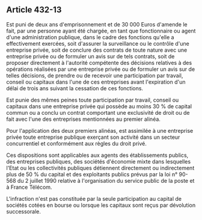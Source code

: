 Article 432-13
----
Est puni de deux ans d'emprisonnement et de 30 000 Euros d'amende le fait, par
une personne ayant été chargée, en tant que fonctionnaire ou agent d'une
administration publique, dans le cadre des fonctions qu'elle a effectivement
exercées, soit d'assurer la surveillance ou le contrôle d'une entreprise privée,
soit de conclure des contrats de toute nature avec une entreprise privée ou de
formuler un avis sur de tels contrats, soit de proposer directement à l'autorité
compétente des décisions relatives à des opérations réalisées par une entreprise
privée ou de formuler un avis sur de telles décisions, de prendre ou de recevoir
une participation par travail, conseil ou capitaux dans l'une de ces entreprises
avant l'expiration d'un délai de trois ans suivant la cessation de ces
fonctions.

Est punie des mêmes peines toute participation par travail, conseil ou capitaux
dans une entreprise privée qui possède au moins 30 % de capital commun ou a
conclu un contrat comportant une exclusivité de droit ou de fait avec l'une des
entreprises mentionnées au premier alinéa.

Pour l'application des deux premiers alinéas, est assimilée à une entreprise
privée toute entreprise publique exerçant son activité dans un secteur
concurrentiel et conformément aux règles du droit privé.

Ces dispositions sont applicables aux agents des établissements publics, des
entreprises publiques, des sociétés d'économie mixte dans lesquelles l'Etat ou
les collectivités publiques détiennent directement ou indirectement plus de 50 %
du capital et des exploitants publics prévus par la loi n° 90-568 du 2 juillet
1990 relative à l'organisation du service public de la poste et à France
Télécom.

L'infraction n'est pas constituée par la seule participation au capital de
sociétés cotées en bourse ou lorsque les capitaux sont reçus par dévolution
successorale.
